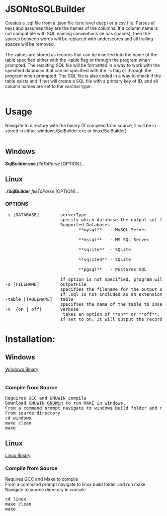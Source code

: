 # JSONtoSQLBuilder
Creates a .sql file from a .json file (one level deep) or a csv file.
Parses all keys and assumes they are the names of the columns. If a column name is not compatible with SQL naming conventions (ie has spaces), then the spaces between words will be replaced with underscores and all trailing spaces will be removed. <br />
<br />
The values are stored as records that can be inserted into the name of the table specified either with the -table flag or through the program when prompted. The resulting SQL file will be formatted in a way to work with the specified database that can be specified with the -s flag or through the program when prompted. The SQL file is also coded in a way to check if the table exists and if not will create a SQL file with a primary key of ID, and all column names are set to the varchar type. <br />
<br />

# Usage
Navigate to directory with the binary (If compiled from source, it will be in stored in either windows/SqlBuilder.exe or linux/SqlBuilder)<br />
<br/>
## Windows
**SqlBuilder.exe** *fileToParse* [OPTION]...<br />

## Linux 
**./SqlBuilder** *fileToParse* [OPTION]...<br />

### OPTIONS
<pre>
-s [DATABASE]        serverType
                     specify which database the output sql file will be compatible with
                     Supported Databases
                            **mysql**   - MySQL Server <br />
                            **mssql**   - MS SQL Server <br />
                            **sqlite**  - SQLite<br />
                            **sqlite3** - SQLite<br />
                            **pgsql**   - PostGres SQL<br />
                     if option is not specified, program will prompt for this
-o [FILENAME]        outputFile
                     specifies the filename for the output sqlfile.
                     If .sql is not included as an extension, it will be appended to the file name. If this option is not specified, the program will prompt for this.
-table [TABLENAME]   table
                     specifies the name of the table to insert the records into.if option is not specified, program will prompt for this
-v  {on | off}       verbose
                      takes an option of **on** or **off**.
                     If set to on, it will output the records to the console. 
</pre>

# Installation:
## Windows
<a href="https://github.com/reaperofchaos/JSONtoSQLBuilder/blob/master/windows/SqlBuilder.exe">Windows Binary</a><br/>
<br/>
### Compile from Source
<pre>
Requires GCC and GNUWIN compile
Download GNUWIN <a href="https://sourceforge.net/projects/gnuwin32/">GNUWin</a> to run MAKE in windows.
From a command prompt navigate to windows build folder and run make.
From source directory
cd windows
make clean
make
</pre>

## Linux
<a href='https://github.com/reaperofchaos/JSONtoSQLBuilder/blob/master/linux/SqlBuilder'>Linux Binary</a>

### Compile from Source
Requires GCC and Make to compile <br />
From a command prompt navigate to linux build folder and run make <br />
Navigate to source directory in console <br />
<pre>
cd linux
make clean
make
</pre>